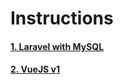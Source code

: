 # Instructions

#### [1. Laravel with MySQL](https://github.com/pvhoang-dev/Dockerize-some-application/blob/master/Laravel/README.md)

#### [2. VueJS v1](https://github.com/pvhoang-dev/Dockerize-some-application/blob/master/Vue/V1/README.md)
